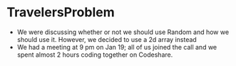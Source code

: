 # TravelersProblem
- We were discussing whether or not we should use Random and how we should use it. However, we decided to use a 2d array instead 
- We had a meeting at 9 pm on Jan 19; all of us joined the call and we spent almost 2 hours coding together on Codeshare. 
